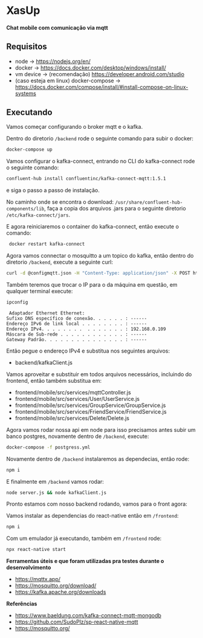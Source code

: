# XasUp
#### Chat mobile com comunicação via mqtt

## Requisitos

- node -> https://nodejs.org/en/
- docker -> https://docs.docker.com/desktop/windows/install/
- vm device -> (recomendação) https://developer.android.com/studio
- (caso esteja em linux) docker-compose -> https://docs.docker.com/compose/install/#install-compose-on-linux-systems

## Executando

Vamos começar configurando o broker mqtt e o kafka.

Dentro do diretorio ```/backend``` rode o seguinte comando para subir o docker:

```sh
docker-compose up
```

Vamos configurar o kafka-connect, entrando no CLI do kafka-connect rode o seguinte comando:

```sh
confluent-hub install confluentinc/kafka-connect-mqtt:1.5.1
```
e siga o passo a passo de instalação.

No caminho onde se encontra o download: ```/usr/share/confluent-hub-components/lib```, faça a copia dos arquivos .jars para o seguinte diretorio ```/etc/kafka-connect/jars```.

E agora reiniciaremos o container do kafka-connect, então execute o comando:
```sh
 docker restart kafka-connect
 ```
 
 Agora vamos connectar o mosquitto a um topico do kafka, então dentro do diretorio ```/backend```, execute a seguinte curl:
 ```sh
 curl -d @configmqtt.json -H "Content-Type: application/json" -X POST http://localhost:8083/connectors
 ```

Também teremos que trocar o IP para o da máquina em questão, em qualquer terminal execute:
```sh
ipconfig
 ```
     Adaptador Ethernet Ethernet:                                                                                                                                                     Sufixo DNS específico de conexão. . . . . . : ------
    Endereço IPv6 de link local . . . . . . . . : ------
    Endereço IPv4. . . . . . . .  . . . . . . . : 192.168.0.109
    Máscara de Sub-rede . . . . . . . . . . . . : ------   
    Gateway Padrão. . . . . . . . . . . . . . . : ------      
 
Então pegue o endereço IPv4 e substitua nos seguintes arquivos:

- backend/kafkaClient.js 

Vamos aproveitar e substituir em todos arquivos necessários, incluindo do frontend, então também substitua em:
- frontend/mobile/src/services/mqttController.js
- frontend/mobile/src/services/User/UserService.js
- frontend/mobile/src/services/GroupService/GroupService.js
- frontend/mobile/src/services/FriendService/FriendService.js 
- frontend/mobile/src/services/Delete/Delete.js

Agora vamos rodar nossa api em node para isso precisamos antes subir um banco postgres, novamente dentro de ```/backend```, execute:
```sh
docker-compose -f postgress.yml
```

Novamente dentro de ```/backend``` instalaremos as dependecias, então rode:
```sh
npm i
```

E finalmente em ```/backend``` vamos rodar:
```sh
node server.js && node kafkaClient.js
```

Pronto estamos com nosso backend rodando, vamos para o front agora:

Vamos instalar as dependencias do react-native então em ```/frontend```:
```sh
npm i
```

Com um emulador já executando, também em ```/frontend``` rode:
```sh
npx react-native start
```
**Ferramentas úteis e que foram utilizadas pra testes durante o desenvolvimento**
 - https://mqttx.app/
 - https://mosquitto.org/download/
 - https://kafka.apache.org/downloads

**Referências**
 - https://www.baeldung.com/kafka-connect-mqtt-mongodb
 - https://github.com/SudoPlz/sp-react-native-mqtt
 - https://mosquitto.org/

